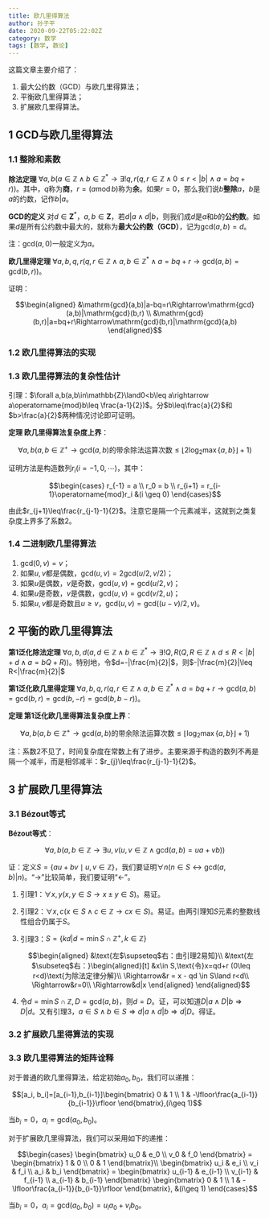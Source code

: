 ```yaml
---
title: 欧几里得算法
author: 孙子平
date: 2020-09-22T05:22:02Z
category: 数学
tags: [数学, 数论]
---
```


这篇文章主要介绍了：

1. 最大公约数（GCD）与欧几里得算法；
2. 平衡欧几里得算法；
3. 扩展欧几里得算法。

<!-- more -->

## 1 GCD与欧几里得算法

### 1.1 整除和素数

**除法定理** $\forall a,b(a\in\mathbb{Z}\land b\in\mathbb{Z}^*\rightarrow\exists!q,r(q,r\in\mathbb{Z}\land 0\leq r<|b|\land a=bq+r))$。其中，$q$称为**商**，$r = (a \operatorname{mod} b)$称为**余**。如果$r=0$，那么我们说$b$**整除**$a$，$b$是$a$的约数，记作$b|a$。

**GCD的定义** 对$d\in\mathbf{Z}^*$，$a,b\in\mathbf{Z}$，若$d|a\land d|b$，则我们成$d$是$a$和$b$的**公约数**。如果$d$是所有公约数中最大的，就称为**最大公约数（GCD）**，记为$\mathrm{gcd}(a,b)=d$。

注：$\mathrm{gcd}(a,0)$一般定义为$a$。

**欧几里得定理** $\forall a,b,q,r(q,r\in\mathbb{Z}\land a,b\in\mathbb{Z}^*\land a=bq+r\rightarrow\mathrm{gcd}(a,b)=\mathrm{gcd}(b,r))$。

证明：

$$\begin{aligned}
&\mathrm{gcd}(a,b)|a-bq=r\Rightarrow\mathrm{gcd}(a,b)|\mathrm{gcd}(b,r) \\
&\mathrm{gcd}(b,r)|a=bq+r\Rightarrow\mathrm{gcd}(b,r)|\mathrm{gcd}(a,b)
\end{aligned}$$

### 1.2 欧几里得算法的实现

<java-script-editor-with-tests function-name="gcd" :function-parameters="['a', 'b']" :predefined="gcdPredefined" :initial-test-cases="gcdTestCases" :test-result-width="500" can-add-test>
<template v-slot:test-result="{ result, exception, success, correctness, time, results }">
<!-- 运行结果 -->
<div class="d-flex justify-space-between align-center">
<div class="subtitle-1 pr-4 primary--text text-no-wrap">运行结果：</div>
<div v-if="correctness" class="overflow-auto green--text">正确，返回 {{ result }}</div>
<div v-else-if="success" class="overflow-auto orange--text">错误，返回 {{ result }}</div>
<div v-else class="overflow-auto red--text">异常，抛出 {{ exception }}</div>
</div>
<!-- 运行时间 -->
<div class="d-flex justify-space-between align-center">
<div class="subtitle-1 pr-4 primary--text text-no-wrap">运行时间：</div>
<div class="overflow-auto">{{ (Math.round(time * 1000) / 1000).toFixed(3) }} ms</div>
</div>
<!-- 调用栈 -->
<div class="subtitle-1 pr-4 primary--text text-no-wrap">调用栈：</div>
<v-simple-table v-if="results" dense class="stack-table"><template v-slot:default>
<thead><tr>
<th class="text-left">深度</th>
<th class="text-left">参数a</th>
<th class="text-left">参数b</th>
<th class="text-left">返回值d</th>
</tr></thead>
<tbody><tr v-for="(frame, index) in results" :key="index">
<td>{{ index + 1 }}</td>
<td>a = {{ frame[0][0] }}</td>
<td>b = {{ frame[0][1] }}</td>
<td>d = {{ frame[1] }}</td>
</tr></tbody>
</template></v-simple-table>
</template>
<template v-slot:test-more="{ add }">
<v-form v-model="gcdFormValid" v-on:submit.prevent="gcdTestSubmit(add)">
<div class="pb-4 px-4 d-flex align-center">
<v-text-field class="mr-2" v-model="gcdTestA" :rules="[val => !isNaN(parseInt(val, 10)) || '必须是合法的数字']" color="primary" label="参数a" required></v-text-field>
<v-text-field class="mr-2" v-model="gcdTestB" :rules="[val => !isNaN(parseInt(val, 10)) || '必须是合法的数字']" color="primary" label="参数b" required></v-text-field>
<v-btn :disabled="!gcdFormValid" color="primary" type="submit">添加</v-btn>
</div>
</v-form>
</template>
</java-script-editor-with-tests>

### 1.3 欧几里得算法的复杂性估计

引理：$\forall a,b(a,b\in\mathbb{Z}\land0<b\leq a\rightarrow a\operatorname{mod}b\leq \frac{a-1}{2})$。分$b\leq\frac{a}{2}$和$b>\frac{a}{2}$两种情况讨论即可证明。

**定理 欧几里得算法复杂度上界**：

$$\forall a,b(a,b\in\mathbb{Z}^+\rightarrow\mathrm{gcd}(a,b)\text{的带余除法运算次数}\leq\lfloor 2\log_2\max\{a,b\}\rfloor+1)$$

证明方法是构造数列$r_i (i=-1,0,\cdots)$，其中：

$$\begin{cases}
r_{-1} = a \\
r_0 = b \\
r_{i+1} = r_{i-1}\operatorname{mod}r_i &(i \geq 0)
\end{cases}$$

由此$r_{j+1}\leq\frac{r_{j-1}-1}{2}$。注意它是隔一个元素减半，这就到之类复杂度上界多了系数$2$。

### 1.4 二进制欧几里得算法

1. $\mathrm{gcd}(0,v)=v$；
2. 如果$u,v$都是偶数，$\mathrm{gcd}(u,v)=2\mathrm{gcd}(u/2,v/2)$；
3. 如果$u$是偶数，$v$是奇数，$\mathrm{gcd}(u,v)=\mathrm{gcd}(u/2,v)$；
4. 如果$u$是奇数，$v$是偶数，$\mathrm{gcd}(u,v)=\mathrm{gcd}(v/2,u)$；
5. 如果$u,v$都是奇数且$u\geq v$，$\mathrm{gcd}(u,v)=\mathrm{gcd}((u-v)/2, v)$。

## 2 平衡的欧几里得算法

**第1泛化除法定理** $\forall a,b,d(a,d\in\mathbb{Z}\land b\in\mathbb{Z}^*\rightarrow\exists!Q,R(Q,R\in\mathbb{Z}\land d\leq R<|b|+d\land a=bQ+R))$。特别地，令$d=-|\frac{m}{2}|$，则$-|\frac{m}{2}|\leq R<|\frac{m}{2}|$

**第1泛化欧几里得定理** $\forall a,b,q,r(q,r\in\mathbb{Z}\land a,b\in\mathbb{Z}^*\land a=bq+r\rightarrow\mathrm{gcd}(a,b)=\mathrm{gcd}(b,r)=\mathrm{gcd}(b,-r)=\mathrm{gcd}(b,b-r))$。

**定理 第1泛化欧几里得算法复杂度上界**：

$$\forall a,b(a,b\in\mathbb{Z}^+\rightarrow\mathrm{gcd}(a,b)\text{的带余除法运算次数}\leq\lfloor\log_2\max\{a,b\}\rfloor+1)$$

注：系数2不见了，时间复杂度在常数上有了进步。主要来源于构造的数列不再是隔一个减半，而是相邻减半：$r_{j}\leq\frac{r_{j-1}-1}{2}$。

## 3 扩展欧几里得算法

### 3.1 Bézout等式

**Bézout等式**：

$$\forall a,b(a,b\in\mathbb{Z}\rightarrow\exists u,v(u,v\in\mathbb{Z}\land\mathrm{gcd}(a,b)=ua+vb))$$

证：定义$S=\{au+bv\mid u,v\in\mathbb{Z}\}$，我们要证明$\forall n(n\in S\leftrightarrow\mathrm{gcd}(a,b)|n)$。“$\rightarrow$”比较简单，我们要证明“$\leftarrow$”。

1. 引理1：$\forall x,y(x,y\in S\rightarrow x\pm y\in S)$。易证。
2. 引理2：$\forall x,c(x\in S\land c\in\mathbb{Z}\rightarrow cx\in S)$。易证。由两引理知$S$元素的整数线性组合仍属于$S$。
3. 引理3：$S = \{kd|d=\min S\cap\mathbb{Z}^+, k\in\mathbb{Z}\}$

    $$\begin{aligned}
      &\text{左$\supseteq$右：由引理2易知}\\
      &\text{左$\subseteq$右：}\begin{aligned}[t]
        &x\in S,\text{令}x=qd+r (0\leq r<d)\text{为除法定律分解}\\
      \Rightarrow&r = x - qd \in S\land r<d\\
      \Rightarrow&r=0\\
      \Rightarrow&d|x
      \end{aligned}
    \end{aligned}$$

4. 令$d=\min S\cap\mathbb{Z},D=\mathrm{gcd}(a,b)$，则$d=D$。证，可以知道$D|a\land D|b\Rightarrow D|d$。又有引理3，$a\in S\land b\in S\Rightarrow d|a\land d|b\Rightarrow d|D$。得证。

### 3.2 扩展欧几里得算法的实现

<java-script-editor-with-tests function-name="gcd" :function-parameters="['a', 'b']" :predefined="extendedGcdPredefined" :initial-test-cases="gcdTestCases" :test-result-width="500" can-add-test :correct="extendedGcdCorrect">
<template v-slot:test-result="{ result, exception, success, correctness, time, results }">
<!-- 运行结果 -->
<div class="d-flex justify-space-between align-center">
<div class="subtitle-1 pr-4 primary--text text-no-wrap">运行结果：</div>
<div v-if="correctness" class="overflow-auto green--text">正确，返回 {{ result }}</div>
<div v-else-if="success" class="overflow-auto orange--text">错误，返回 {{ result }}</div>
<div v-else class="overflow-auto red--text">异常，抛出 {{ exception }}</div>
</div>
<!-- 运行时间 -->
<div class="d-flex justify-space-between align-center">
<div class="subtitle-1 pr-4 primary--text text-no-wrap">运行时间：</div>
<div class="overflow-auto">{{ (Math.round(time * 1000) / 1000).toFixed(3) }} ms</div>
</div>
<!-- 调用栈 -->
<div class="subtitle-1 pr-4 primary--text text-no-wrap">调用栈：</div>
<v-simple-table v-if="results" dense class="stack-table"><template v-slot:default>
<thead><tr>
<th class="text-left">深度</th>
<th class="text-left">参数a</th>
<th class="text-left">参数b</th>
<th class="text-left">返回值d</th>
<th class="text-left">返回值u</th>
<th class="text-left">返回值v</th>
</tr></thead>
<tbody><tr v-for="(frame, index) in results" :key="index">
<td>{{ index + 1 }}</td>
<td>a = {{ frame[0][0] }}</td>
<td>b = {{ frame[0][1] }}</td>
<td>d = {{ frame[1] && frame[1][0] }}</td>
<td>u = {{ frame[1] && frame[1][1] }}</td>
<td>v = {{ frame[1] && frame[1][2] }}</td>
</tr></tbody>
</template></v-simple-table>
</template>
<template v-slot:test-more="{ add }">
<v-form v-model="extendedGcdFormValid" v-on:submit.prevent="gcdTestSubmit(add)">
<div class="pb-4 px-4 d-flex align-center">
<v-text-field class="mr-2" v-model="extendedGcdTestA" :rules="[val => !isNaN(parseInt(val, 10)) || '必须是合法的数字']" color="primary" label="参数a" required></v-text-field>
<v-text-field class="mr-2" v-model="extendedGcdTestB" :rules="[val => !isNaN(parseInt(val, 10)) || '必须是合法的数字']" color="primary" label="参数b" required></v-text-field>
<v-btn :disabled="!extendedGcdFormValid" color="primary" type="submit">添加</v-btn>
</div>
</v-form>
</template>
</java-script-editor-with-tests>

### 3.3 欧几里得算法的矩阵诠释

对于普通的欧几里得算法，给定初始$a_0,b_0$，我们可以递推：

$$[a_i, b_i]=[a_{i-1},b_{i-1}]\begin{bmatrix}
  0 & 1 \\
  1 & -\lfloor\frac{a_{i-1}}{b_{i-1}}\rfloor
\end{bmatrix},(i\geq 1)$$

当$b_i = 0$，$a_i=\mathrm{gcd}(a_0, b_0)$。

对于扩展欧几里得算法，我们可以采用如下的递推：

$$\begin{cases}
  \begin{bmatrix}
    u_0 & e_0 \\
    v_0 & f_0
  \end{bmatrix} = \begin{bmatrix}
    1 & 0 \\
    0 & 1
  \end{bmatrix}\\
  \begin{bmatrix}
    u_i & e_i \\
    v_i & f_i \\
    a_i & b_i
  \end{bmatrix} = \begin{bmatrix}
    u_{i-1} & e_{i-1} \\
    v_{i-1} & f_{i-1} \\
    a_{i-1} & b_{i-1}
  \end{bmatrix}
  \begin{bmatrix}
    0 & 1 \\
    1 & -\lfloor\frac{a_{i-1}}{b_{i-1}}\rfloor
  \end{bmatrix}, &(i\geq 1)
\end{cases}$$

当$b_i = 0$，$a_i=\mathrm{gcd}(a_0, b_0)=u_ia_0+v_ib_0$。

<!-- markdownlint-disable -->
<script>
const gcdImplHeader = 'function gcd(a, b) {\n'
const gcdImplFooter = '\n}'

const gcdRecursiveImpl = `\
  return b <= 0 ? a : gcd(b, a % b);`

const gcdLoopImpl = `\
  while (b > 0) {
    const temp = a % b;
    a = b;
    b = temp;
  }
  return a;`

const gcdBinaryImpl = `\
  // Note: bit operation in JavaScript is slow
  if (a === 0) {
    return b;
  }
  if (b === 0) {
    return a;
  }
  const aIsOdd = a & 1;
  const bIsOdd = b & 1;
  if (aIsOdd && bIsOdd) {
    return gcd(Math.abs(a - b) >> 1, Math.min(a, b));
  } else if (aIsOdd) {
    return gcd(b >> 1, a);
  } else if (bIsOdd) {
    return gcd(a >> 1, b);
  } else {
    return gcd(a >> 1, b >> 1) << 1;
  }`

const gcdBalancedImpl = `\
  if (b <= 0) {
    return a;
  } else {
    let r = a % b;
    if (2 * r > b) {
      r = b - r;
    }
    return gcd(b, r);
  }`

const extendedGcdRecursiveImpl = `\
  if (b <= 0) {
    return [a, 1, 0];
  }
  const [d, u, v] = gcd(b, a % b);
  // let a = q * b + r
  // d = u * b + v * r = v * a + (u - q * v) * b
  return [d, v, u - Math.floor(a / b) * v];`

const extendedGcdLoopImpl = `\
  let u = 1, e = 0;
  let v = 0, f = 1;
  while (b > 0) {
    let q = Math.floor(a / b);
    [a, b] = [b, a - q * b];
    [u, e] = [e, u - q * e];
    [v, f] = [f, v - q * f];
  }
  return [a, u, v];`

function gcd(a, b) {
  while (b > 0) {
    const temp = a % b;
    a = b;
    b = temp;
  }
  return a;
}

export default {
  data: () => ({
    /* Constants */
    gcdPredefined: [
      { name: '递归', code: gcdRecursiveImpl },
      { name: '循环', code: gcdLoopImpl },
      { name: '二进制', code: gcdBinaryImpl },
      { name: '平衡', code: gcdBalancedImpl }
    ],
    extendedGcdPredefined: [
      { name: '递归', code: extendedGcdRecursiveImpl },
      { name: '循环', code: extendedGcdLoopImpl }
    ],
    gcdImplHeader,
    gcdImplFooter,
    gcdTestCases: [
      [[6, 0], 6],
      [[6, 4], 2],
      [[4, 6], 2],
      [[101, 31], 1],
      [[11, 121], 11]
    ],
    /* GCD */
    gcdTestA: '',
    gcdTestB: '',
    gcdFormValid: false,
    /* Extended GCD */
    extendedGcdTestA: '',
    extendedGcdTestB: '',
    extendedGcdFormValid: false
  }),
  methods: {
    gcdTestSubmit (add) {
      if (!this.gcdFormValid) {
        return
      }
      const a = parseInt(this.gcdTestA, 10)
      const b = parseInt(this.gcdTestB, 10)
      add([[a, b], gcd(a, b)])
    },
    extendedGcdTestSubmit (add) {
      if (!this.extendedGcdFormValid) {
        return
      }
      const a = parseInt(this.extendedGcdTestA, 10)
      const b = parseInt(this.extendedGcdTestB, 10)
      add([[a, b], gcd(a, b)])
    },
    extendedGcdCorrect (test, result) {
      return [Array.isArray(result) && test[1] === result[0]
        && test[1] === test[0][0] * result[1] + test[0][1] * result[2]]
    }
  }
}
</script>

<style>
.v-application .content .stack-table table {
    margin: 0;
    display: table;
}
</style>
<!-- markdownlint-restore -->
